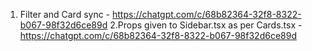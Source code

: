 1. Filter and Card sync - https://chatgpt.com/c/68b82364-32f8-8322-b067-98f32d6ce89d
2.Props given to Sidebar.tsx as per Cards.tsx - https://chatgpt.com/c/68b82364-32f8-8322-b067-98f32d6ce89d
